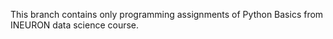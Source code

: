This branch contains only programming assignments of Python Basics from INEURON data science course.
